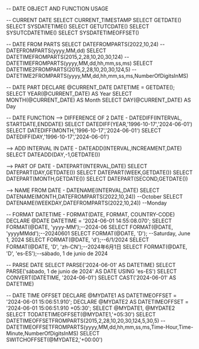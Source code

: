 -- DATE OBJECT AND FUNCTION USAGE

-- CURRENT DATE
SELECT CURRENT_TIMESTAMP
SELECT GETDATE()
SELECT SYSDATETIME()
SELECT GETUTCDATE()
SELECT SYSUTCDATETIME()
SELECT SYSDATETIMEOFFSET()

-- DATE FROM PARTS
SELECT DATEFROMPARTS(2022,10,24) --DATEFROMPARTS(yyyy,MM,dd)
SELECT DATETIMEFROMPARTS(2015,2,28,10,20,30,124) --DATETIMEFROMPARTS(yyyy,MM,dd,hh,mm,ss,ms)
SELECT DATETIME2FROMPARTS(2015,2,28,10,20,30,124,5) --DATETIME2FROMPARTS(yyyy,MM,dd,hh,mm,ss,ms,NumberOfDigitsInMS)

-- DATE PART
DECLARE @CURRENT_DATE DATETIME = GETDATE();
SELECT YEAR(@CURRENT_DATE) AS Year
SELECT MONTH(@CURRENT_DATE) AS Month
SELECT DAY(@CURRENT_DATE) AS Day

-- DATE FUNCTION 
--> DIFFERENCE OF 2 DATE - DATEDIFF(INTERVAL, STARTDATE,ENDDATE)
SELECT DATEDIFF(YEAR,'1996-10-17','2024-06-01')
SELECT DATEDIFF(MONTH,'1996-10-17','2024-06-01')
SELECT DATEDIFF(DAY,'1996-10-17','2024-06-01')

--> ADD INTERVAL IN DATE - DATEADD(INTERVAL,INCREAMENT,DATE)
SELECT DATEADD(DAY,-1,GETDATE())

--> PART OF DATE - DATEPART(INTERVAL,DATE)
SELECT DATEPART(DAY,GETDATE())
SELECT DATEPART(WEEK,GETDATE())
SELECT DATEPART(MONTH,GETDATE())
SELECT DATEPART(SECOND,GETDATE())

--> NAME FROM DATE - DATENAME(INTERVAL,DATE)
SELECT DATENAME(MONTH,DATEFROMPARTS(2022,10,24)) --October
SELECT DATENAME(WEEKDAY,DATEFROMPARTS(2022,10,24)) --Monday

-- FORMAT DATETIME - FORMAT(DATE, FORMAT, COUNTRY-CODE)
DECLARE @DATE DATETIME = '2024-06-01 14:55:08.070';
SELECT FORMAT(@DATE, 'yyyy-MM');--2024-06
SELECT FORMAT(@DATE, 'yyyyMMdd');--20240601
SELECT FORMAT(@DATE, 'D'); --Saturday, June 1, 2024
SELECT FORMAT(@DATE, 'd');--6/1/2024
SELECT FORMAT(@DATE, 'D', 'zh-CN');--2024年6月1日
SELECT FORMAT(@DATE, 'D', 'es-ES');--sábado, 1 de junio de 2024

-- PARSE DATE
SELECT PARSE('2024-06-01' AS DATETIME)
SELECT PARSE('sábado, 1 de junio de 2024' AS DATE USING 'es-ES')
SELECT CONVERT(DATETIME, '2024-06-01')
SELECT CAST('2024-06-01' AS DATETIME)

-- DATE TIME OFFSET
DECLARE @MYDATE1 AS DATETIMEOFFSET = '2024-06-01 15:06:51.910';
DECLARE @MYDATE2 AS DATETIMEOFFSET = '2024-06-01 15:06:51.910 +05:30';
SELECT @MYDATE1, @MYDATE2
SELECT TODATETIMEOFFSET(@MYDATE1,'+05:30')
SELECT DATETIMEOFFSETFROMPARTS(2015,2,28,10,20,30,124,5,30,5) --DATETIMEOFFSETFROMPARTS(yyyy,MM,dd,hh,mm,ss,ms,Time-Hour,Time-Minute,NumberOfDigitsInMS)
SELECT SWITCHOFFSET(@MYDATE2,'+00:00')

